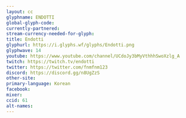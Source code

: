 ```yaml
---
layout: cc
glyphname: ENDOTTI
global-glyph-code: 
currently-partnered: 
stream-currency-needed-for-glyph: 
title: Endotti
glyphurl: https://i.glyphs.wf/glyphs/Endotti.png
glyphwave: 14
youtube: https://www.youtube.com/channel/UCdoJy3bMyVthhhSwoXzlg_A
twitch: https://twitch.tv/endotti
twitter: https://twitter.com/fnmfnm123
discord: https://discord.gg/n8UgZzS
other-site: 
primary-language: Korean
facebook: 
mixer: 
ccid: 61
alt-names: 
---
```


